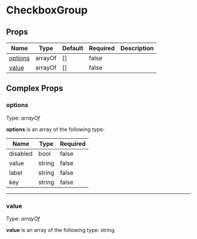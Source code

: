 # CheckboxGroup

## Props
| Name                                | Type    | Default | Required | Description |
| ----------------------------------- | ------- | ------- | -------- | ----------- |
| [options](#markdown-header-options) | arrayOf | []      | false    |             |
| [value](#markdown-header-value)     | arrayOf | []      | false    |             |

## Complex Props

### options
Type: _arrayOf_

**options** is an array of the following type:

| Name     | Type   | Required |
| -------- | ------ | -------- |
| disabled | bool   | false    |
| value    | string | false    |
| label    | string | false    |
| key      | string | false    |

--------------------------------------------------------------------------------

### value
Type: _arrayOf_

**value** is an array of the following type:
string
